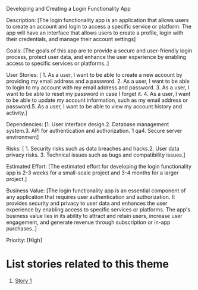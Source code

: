  Developing and Creating a Login Functionality App

Description: [The login functionality app is an application that allows users to create an account and login to access a specific service or platform. The app will have an interface that allows users to create a profile, login with their credentials, and manage their account settings]

Goals: [The goals of this app are to provide a secure and user-friendly login process, protect user data, and enhance the user experience by enabling access to specific services or platforms..]

User Stories: [ 1. As a user, I want to be able to create a new account by providing my email address and a password. 2. As a user, I want to be able to login to my account with my email address and password. 3. As a user, I want to be able to reset my password in case I forget it. 4. As a user, I want to be able to update my account information, such as my email address or password.5. As a user, I want to be able to view my account history and activity.]

Dependencies: [1. User interface design.2. Database management system.3. API for authentication and authorization.`1    qa4. Secure server environment]

Risks: [ 1. Security risks such as data breaches and hacks.2. User data privacy risks. 3. Technical issues such as bugs and compatibility issues.]

Estimated Effort: [The estimated effort for developing the login functionality app is 2-3 weeks for a small-scale project and 3-4 months for a larger project.]

Business Value: [The login functionality app is an essential component of any application that requires user authentication and authorization. It provides security and privacy to user data and enhances the user experience by enabling access to specific services or platforms. The app's business value lies in its ability to attract and retain users, increase user engagement, and generate revenue through subscription or in-app purchases..]

Priority: [High]

# List stories related to this theme
1. [Story 1](documentation/templates/theme/initiatives/epics/stories/story_template.md)